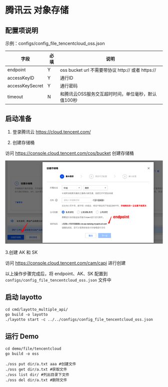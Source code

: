 # 腾讯云 对象存储

## 配置项说明

示例：configs/config_file_tencentcloud_oss.json

| 字段 | 必填  | 说明                                        |
| --- |-----|-------------------------------------------|
| endpoint | Y   | oss bucket url 不需要带协议 http:// 或者 https:// |
| accessKeyID | Y   | 通行ID                                      |
| accessKeySecret | Y   | 通行密码                                      |
| timeout | N   | 和腾讯云OSS服务交互超时时间，单位毫秒，默认值100秒              |

## 启动准备

1. 登录腾讯云 https://cloud.tencent.com/

2. 创建存储桶

访问 https://console.cloud.tencent.com/cos/bucket 创建存储桶

![](../../../img/file/create_tencent_oss_bucket.png)

3.创建 AK 和 SK

访问 https://console.cloud.tencent.com/cam/capi 进行创建

以上操作步骤完成后，将 endpoint、AK、SK 配置到 `configs/config_file_tencentcloud_oss.json` 文件中

## 启动 layotto

````shell
cd cmd/layotto_multiple_api/
go build -o layotto
./layotto start -c ../../configs/config_file_tencentcloud_oss.json
````

## 运行 Demo

````shell
cd demo/file/tencentcloud
go build -o oss

./oss put dir/a.txt aaa #创建文件
./oss get dir/a.txt #获取文件
./oss list dir/ #列出目录下文件
./oss del dir/a.txt #删除文件
````